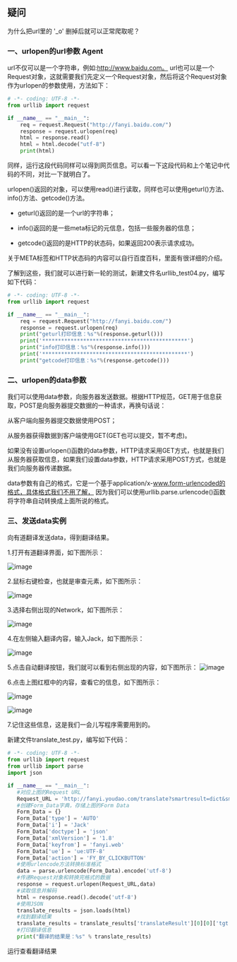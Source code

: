 ## 疑问 ##
为什么把url里的 '_o' 删掉后就可以正常爬取呢？

### 一、urlopen的url参数 Agent


url不仅可以是一个字符串，例如:http://www.baidu.com。
url也可以是一个Request对象，这就需要我们先定义一个Request对象，然后将这个Request对象作为urlopen的参数使用，方法如下：
```python
# -*- coding: UTF-8 -*-
from urllib import request

if __name__ == "__main__":
    req = request.Request("http://fanyi.baidu.com/")
    response = request.urlopen(req)
    html = response.read()
    html = html.decode("utf-8")
    print(html)
```

同样，运行这段代码同样可以得到网页信息。可以看一下这段代码和上个笔记中代码的不同，对比一下就明白了。

urlopen()返回的对象，可以使用read()进行读取，同样也可以使用geturl()方法、info()方法、getcode()方法。



- geturl()返回的是一个url的字符串；

- info()返回的是一些meta标记的元信息，包括一些服务器的信息；

- getcode()返回的是HTTP的状态码，如果返回200表示请求成功。

关于META标签和HTTP状态码的内容可以自行百度百科，里面有很详细的介绍。


了解到这些，我们就可以进行新一轮的测试，新建文件名urllib_test04.py，编写如下代码：
```python
# -*- coding: UTF-8 -*-
from urllib import request

if __name__ == "__main__":
    req = request.Request("http://fanyi.baidu.com/")
    response = request.urlopen(req)
    print("geturl打印信息：%s"%(response.geturl()))
    print('**********************************************')
    print("info打印信息：%s"%(response.info()))
    print('**********************************************')
    print("getcode打印信息：%s"%(response.getcode()))

```


### 二、urlopen的data参数

我们可以使用data参数，向服务器发送数据。根据HTTP规范，GET用于信息获取，POST是向服务器提交数据的一种请求，再换句话说：

从客户端向服务器提交数据使用POST；

从服务器获得数据到客户端使用GET(GET也可以提交，暂不考虑)。

如果没有设置urlopen()函数的data参数，HTTP请求采用GET方式，也就是我们从服务器获取信息，如果我们设置data参数，HTTP请求采用POST方式，也就是我们向服务器传递数据。

data参数有自己的格式，它是一个基于application/x-www.form-urlencoded的格式，具体格式我们不用了解， 因为我们可以使用urllib.parse.urlencode()函数将字符串自动转换成上面所说的格式。

### 三、发送data实例

  向有道翻译发送data，得到翻译结果。

  1.打开有道翻译界面，如下图所示：

 ![image](http://upload-images.jianshu.io/upload_images/2952111-31f629ec53534a43?imageMogr2/auto-orient/strip%7CimageView2/2/w/1240)


  2.鼠标右键检查，也就是审查元素，如下图所示：

![image](http://upload-images.jianshu.io/upload_images/2952111-f199c9cbcd80b40f?imageMogr2/auto-orient/strip%7CimageView2/2/w/1240)


  3.选择右侧出现的Network，如下图所示：

 ![image](http://upload-images.jianshu.io/upload_images/2952111-4354c17b0169d4b9?imageMogr2/auto-orient/strip%7CimageView2/2/w/1240)


  4.在左侧输入翻译内容，输入Jack，如下图所示：

 ![image](http://upload-images.jianshu.io/upload_images/2952111-1a5e4f785e7bbccf?imageMogr2/auto-orient/strip%7CimageView2/2/w/1240)


  5.点击自动翻译按钮，我们就可以看到右侧出现的内容，如下图所示：
![image](http://upload-images.jianshu.io/upload_images/2952111-37b47520ec88de2e?imageMogr2/auto-orient/strip%7CimageView2/2/w/1240)



  6.点击上图红框中的内容，查看它的信息，如下图所示：

 ![image](http://upload-images.jianshu.io/upload_images/2952111-9b692ceecf538fd5?imageMogr2/auto-orient/strip%7CimageView2/2/w/1240)


![image](http://upload-images.jianshu.io/upload_images/2952111-1dc2354ec47dc6ff?imageMogr2/auto-orient/strip%7CimageView2/2/w/1240)


  7.记住这些信息，这是我们一会儿写程序需要用到的。

  新建文件translate_test.py，编写如下代码：
 ```python
# -*- coding: UTF-8 -*-
from urllib import request
from urllib import parse
import json

if __name__ == "__main__":
    #对应上图的Request URL
    Request_URL = 'http://fanyi.youdao.com/translate?smartresult=dict&smartresult=rule&sessionFrom=null'
    #创建Form_Data字典，存储上图的Form Data
    Form_Data = {}
    Form_Data['type'] = 'AUTO'
    Form_Data['i'] = 'Jack'
    Form_Data['doctype'] = 'json'
    Form_Data['xmlVersion'] = '1.8'
    Form_Data['keyfrom'] = 'fanyi.web'
    Form_Data['ue'] = 'ue:UTF-8'
    Form_Data['action'] = 'FY_BY_CLICKBUTTON'
    #使用urlencode方法转换标准格式
    data = parse.urlencode(Form_Data).encode('utf-8')
    #传递Request对象和转换完格式的数据
    response = request.urlopen(Request_URL,data)
    #读取信息并解码
    html = response.read().decode('utf-8')
    #使用JSON
    translate_results = json.loads(html)
    #找到翻译结果
    translate_results = translate_results['translateResult'][0][0]['tgt']
    #打印翻译信息
    print("翻译的结果是：%s" % translate_results)
```

运行查看翻译结果
